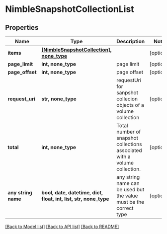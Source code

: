 # NimbleSnapshotCollectionList


## Properties
Name | Type | Description | Notes
------------ | ------------- | ------------- | -------------
**items** | [**[NimbleSnapshotCollection], none_type**](NimbleSnapshotCollection.md) |  | [optional] 
**page_limit** | **int, none_type** | page limit | [optional] 
**page_offset** | **int, none_type** | page offset | [optional] 
**request_uri** | **str, none_type** | requestUri for sanpshot collecion objects of a volume collection | [optional] 
**total** | **int, none_type** | Total number of snapshot collections associated with a volume collection. | [optional] 
**any string name** | **bool, date, datetime, dict, float, int, list, str, none_type** | any string name can be used but the value must be the correct type | [optional]

[[Back to Model list]](../README.md#documentation-for-models) [[Back to API list]](../README.md#documentation-for-api-endpoints) [[Back to README]](../README.md)


